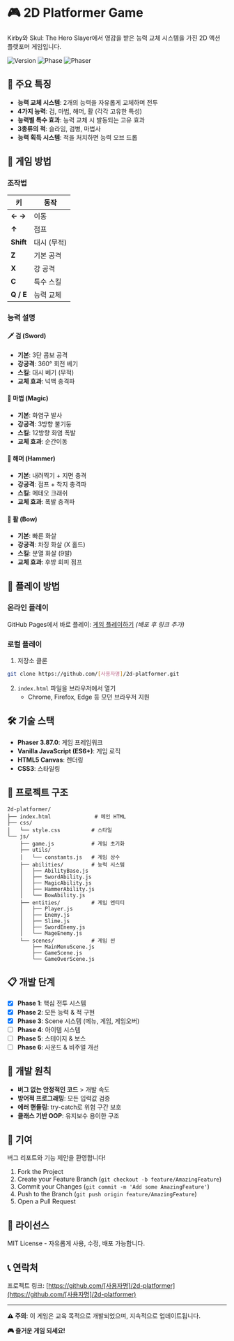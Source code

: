 # 🎮 2D Platformer Game

Kirby와 Skul: The Hero Slayer에서 영감을 받은 능력 교체 시스템을 가진 2D 액션 플랫포머 게임입니다.

![Version](https://img.shields.io/badge/version-0.3.0-blue)
![Phase](https://img.shields.io/badge/phase-3-green)
![Phaser](https://img.shields.io/badge/Phaser-3.87.0-ff69b4)

## 🌟 주요 특징

- **능력 교체 시스템**: 2개의 능력을 자유롭게 교체하며 전투
- **4가지 능력**: 검, 마법, 해머, 활 (각각 고유한 특성)
- **능력별 특수 효과**: 능력 교체 시 발동되는 고유 효과
- **3종류의 적**: 슬라임, 검병, 마법사
- **능력 획득 시스템**: 적을 처치하면 능력 오브 드롭

## 🎯 게임 방법

### 조작법

| 키 | 동작 |
|---|---|
| **← →** | 이동 |
| **↑** | 점프 |
| **Shift** | 대시 (무적) |
| **Z** | 기본 공격 |
| **X** | 강 공격 |
| **C** | 특수 스킬 |
| **Q / E** | 능력 교체 |

### 능력 설명

#### 🗡️ 검 (Sword)
- **기본**: 3단 콤보 공격
- **강공격**: 360° 회전 베기
- **스킬**: 대시 베기 (무적)
- **교체 효과**: 넉백 충격파

#### 🔮 마법 (Magic)
- **기본**: 화염구 발사
- **강공격**: 3방향 불기둥
- **스킬**: 12방향 화염 폭발
- **교체 효과**: 순간이동

#### 🔨 해머 (Hammer)
- **기본**: 내려찍기 + 지면 충격
- **강공격**: 점프 + 착지 충격파
- **스킬**: 메테오 크래쉬
- **교체 효과**: 폭발 충격파

#### 🏹 활 (Bow)
- **기본**: 빠른 화살
- **강공격**: 차징 화살 (X 홀드)
- **스킬**: 분열 화살 (9발)
- **교체 효과**: 후방 회피 점프

## 🚀 플레이 방법

### 온라인 플레이
GitHub Pages에서 바로 플레이: [게임 플레이하기](#) *(배포 후 링크 추가)*

### 로컬 플레이
1. 저장소 클론
```bash
git clone https://github.com/[사용자명]/2d-platformer.git
```

2. `index.html` 파일을 브라우저에서 열기
   - Chrome, Firefox, Edge 등 모던 브라우저 지원

## 🛠️ 기술 스택

- **Phaser 3.87.0**: 게임 프레임워크
- **Vanilla JavaScript (ES6+)**: 게임 로직
- **HTML5 Canvas**: 렌더링
- **CSS3**: 스타일링

## 📂 프로젝트 구조

```
2d-platformer/
├── index.html              # 메인 HTML
├── css/
│   └── style.css          # 스타일
└── js/
    ├── game.js            # 게임 초기화
    ├── utils/
    │   └── constants.js   # 게임 상수
    ├── abilities/         # 능력 시스템
    │   ├── AbilityBase.js
    │   ├── SwordAbility.js
    │   ├── MagicAbility.js
    │   ├── HammerAbility.js
    │   └── BowAbility.js
    ├── entities/          # 게임 엔티티
    │   ├── Player.js
    │   ├── Enemy.js
    │   ├── Slime.js
    │   ├── SwordEnemy.js
    │   └── MageEnemy.js
    └── scenes/            # 게임 씬
        ├── MainMenuScene.js
        ├── GameScene.js
        └── GameOverScene.js
```

## 📋 개발 단계

- [x] **Phase 1**: 핵심 전투 시스템
- [x] **Phase 2**: 모든 능력 & 적 구현
- [x] **Phase 3**: Scene 시스템 (메뉴, 게임, 게임오버)
- [ ] **Phase 4**: 아이템 시스템
- [ ] **Phase 5**: 스테이지 & 보스
- [ ] **Phase 6**: 사운드 & 비주얼 개선

## 🎨 개발 원칙

- **버그 없는 안정적인 코드** > 개발 속도
- **방어적 프로그래밍**: 모든 입력값 검증
- **에러 핸들링**: try-catch로 위험 구간 보호
- **클래스 기반 OOP**: 유지보수 용이한 구조

## 🤝 기여

버그 리포트와 기능 제안을 환영합니다!

1. Fork the Project
2. Create your Feature Branch (`git checkout -b feature/AmazingFeature`)
3. Commit your Changes (`git commit -m 'Add some AmazingFeature'`)
4. Push to the Branch (`git push origin feature/AmazingFeature`)
5. Open a Pull Request

## 📝 라이선스

MIT License - 자유롭게 사용, 수정, 배포 가능합니다.

## 📞 연락처

프로젝트 링크: [https://github.com/[사용자명]/2d-platformer](https://github.com/[사용자명]/2d-platformer)

---

**⚠️ 주의**: 이 게임은 교육 목적으로 개발되었으며, 지속적으로 업데이트됩니다.

**🎮 즐거운 게임 되세요!**
